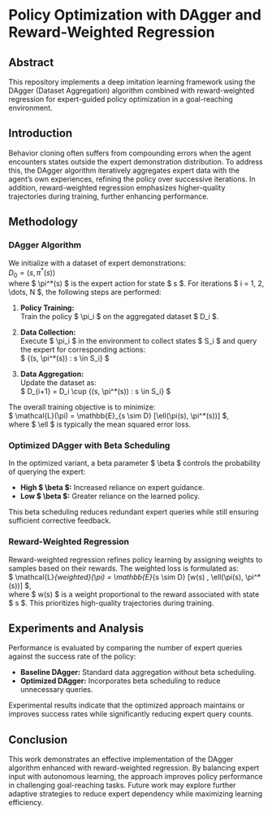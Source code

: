 # Policy Optimization with DAgger and Reward-Weighted Regression

## Abstract

This repository implements a deep imitation learning framework using the DAgger (Dataset Aggregation) algorithm combined with reward-weighted regression for expert-guided policy optimization in a goal-reaching environment.

## Introduction

Behavior cloning often suffers from compounding errors when the agent encounters states outside the expert demonstration distribution. To address this, the DAgger algorithm iteratively aggregates expert data with the agent’s own experiences, refining the policy over successive iterations. In addition, reward-weighted regression emphasizes higher-quality trajectories during training, further enhancing performance.

## Methodology

### DAgger Algorithm

We initialize with a dataset of expert demonstrations:  
$D_0 = {(s, \pi^*(s))}$  
where $ \pi^*(s) $ is the expert action for state $ s $. For iterations $ i = 1, 2, \dots, N $, the following steps are performed:

1. **Policy Training:**  
   Train the policy $ \pi_i $ on the aggregated dataset $ D_i $.

2. **Data Collection:**  
   Execute $ \pi_i $ in the environment to collect states $ S_i $ and query the expert for corresponding actions:  
   $ {(s, \pi^*(s)) : s \in S_i} $

3. **Data Aggregation:**  
   Update the dataset as:  
   $ D_{i+1} = D_i \cup {(s, \pi^*(s)) : s \in S_i} $

The overall training objective is to minimize:  
$ \mathcal{L}(\pi) = \mathbb{E}_{s \sim D} [\ell(\pi(s), \pi^*(s))] $,  
where $ \ell $ is typically the mean squared error loss.

### Optimized DAgger with Beta Scheduling

In the optimized variant, a beta parameter $ \beta $ controls the probability of querying the expert:
- **High $ \beta $:** Increased reliance on expert guidance.
- **Low $ \beta $:** Greater reliance on the learned policy.

This beta scheduling reduces redundant expert queries while still ensuring sufficient corrective feedback.

### Reward-Weighted Regression

Reward-weighted regression refines policy learning by assigning weights to samples based on their rewards. The weighted loss is formulated as:  
$ \mathcal{L}_{weighted}(\pi) = \mathbb{E}_{s \sim D} [w(s) \, \ell(\pi(s), \pi^*(s))] $,  
where $ w(s) $ is a weight proportional to the reward associated with state $ s $. This prioritizes high-quality trajectories during training.

## Experiments and Analysis

Performance is evaluated by comparing the number of expert queries against the success rate of the policy:
- **Baseline DAgger:** Standard data aggregation without beta scheduling.
- **Optimized DAgger:** Incorporates beta scheduling to reduce unnecessary queries.

Experimental results indicate that the optimized approach maintains or improves success rates while significantly reducing expert query counts.

## Conclusion

This work demonstrates an effective implementation of the DAgger algorithm enhanced with reward-weighted regression. By balancing expert input with autonomous learning, the approach improves policy performance in challenging goal-reaching tasks. Future work may explore further adaptive strategies to reduce expert dependency while maximizing learning efficiency.
